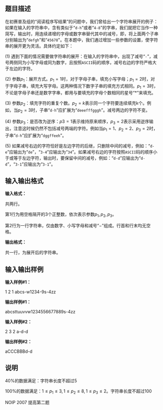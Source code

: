 题目描述
----

在初赛普及组的“阅读程序写结果”的问题中，我们曾给出一个字符串展开的例子：如果在输入的字符串中，含有类似于“`d-h`”或者“`4-8`”的字串，我们就把它当作一种简写，输出时，用连续递增的字母或数字串替代其中的减号，即，将上面两个子串分别输出为“`defgh`”和“`45678`"。在本题中，我们通过增加一些参数的设置，使字符串的展开更为灵活。具体约定如下：

(1) 遇到下面的情况需要做字符串的展开：在输入的字符串中，出现了减号“`-`”，减号两侧同为小写字母或同为数字，且按照`ASCII`码的顺序，减号右边的字符严格大于左边的字符。

(2) 参数$p_1$：展开方式。$p_1=1$时，对于字母子串，填充小写字母；$p_1=2$时，对于字母子串，填充大写字母。这两种情况下数字子串的填充方式相同。$p_1=3$时，不论是字母子串还是数字字串，都用与要填充的字母个数相同的星号“\*”来填充。

(3) 参数$p_2$：填充字符的重复个数。$p_2=k$表示同一个字符要连续填充k个。例如，当$p_2=3$时，子串“`d-h`”应扩展为“`deeefffgggh`”。减号两边的字符不变。

(4) 参数$p_3$：是否改为逆序：$p3=1$表示维持原来顺序，$p_3=2$表示采用逆序输出，注意这时候仍然不包括减号两端的字符。例如当$p_1=1$、$p_2=2$、$p_3=2$时，子串“`d-h`”应扩展为“`dggffeeh`”。

(5) 如果减号右边的字符恰好是左边字符的后继，只删除中间的减号，例如：“`d-e`”应输出为“`de`”，“`3-4`”应输出为“`34`”。如果减号右边的字符按照`ASCII`码的顺序小于或等于左边字符，输出时，要保留中间的减号，例如：“`d-d`”应输出为“`d-d`”，“`3-1`”应输出为“`3-1`”。

输入输出格式
------

**输入格式：**  

共两行。

第$1$行为用空格隔开的$3$个正整数，依次表示参数$p_1,p_2,p_3$。

第$2$行为一行字符串，仅由数字、小写字母和减号“$-$”组成。行首和行末均无空格。

**输出格式：**  

共一行，为展开后的字符串。

输入输出样例
------

**输入样例#1：** 

1 2 1
abcs-w1234-9s-4zz

**输出样例#1：** 

abcsttuuvvw1234556677889s-4zz

**输入样例#2：** 

2 3 2
a-d-d

**输出样例#2：** 

aCCCBBBd-d

说明
--

$40\%$的数据满足：字符串长度不超过$5$

$100\%$的数据满足：$1 \le p_1 \le 3,1 \le p_2 \le 8,1 \le p_3 \le 2$。字符串长度不超过$100$

NOIP 2007 提高第二题